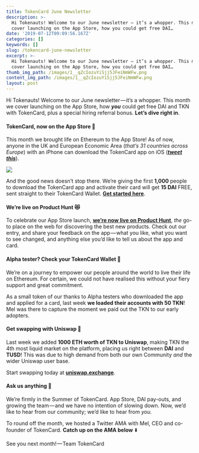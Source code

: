```yaml
---
title: TokenCard June Newsletter
description: >-
  Hi Tokenauts! Welcome to our June newsletter — it’s a whopper. This month we
  cover launching on the App Store, how you could get free DAI…
date: '2019-07-12T09:09:56.167Z'
categories: []
keywords: []
slug: /tokencard-june-newsletter
excerpt: >-
  Hi Tokenauts! Welcome to our June newsletter — it’s a whopper. This month we
  cover launching on the App Store, how you could get free DAI…
thumb_img_path: /images/1__qZcIozuYiSjj5JFeiNmWFw.png
content_img_path: /images/1__qZcIozuYiSjj5JFeiNmWFw.png
layout: post
---
```



Hi Tokenauts! Welcome to our June newsletter — it’s a whopper. This month we cover launching on the App Store, how **_you_** could get free DAI and TKN with TokenCard, plus a special hiring referral bonus. **Let’s dive right in**.

#### **TokenCard, now on the App Store 🍏**

This month we brought life on Ethereum to the App Store! As of now, anyone in the UK and European Economic Area (_that’s 31 countries across Europe_) with an iPhone can download the TokenCard app on iOS ([**_tweet this_**](https://tokencard.us14.list-manage.com/track/click?u=a08825d6fe73df28f11896631&id=9b120f186e&e=c804d3727c)).

![](images/1__s2kPswoRDwfZ7XdAT2a____g.png)

And the good news doesn’t stop there. We’re giving the first **1,000** people to download the TokenCard app and activate their card will get **15 DAI** FREE, sent straight to their TokenCard Wallet. [**Get started here**](https://apps.apple.com/app/tokencard/id1389841315).

#### **We’re live on Product Hunt 😻**

To celebrate our App Store launch, [**we’re now live on Product Hunt**](https://tokencard.us14.list-manage.com/track/click?u=a08825d6fe73df28f11896631&id=2c52e87fcf&e=c804d3727c), _the_ go-to place on the web for discovering the best new products. Check out our entry, and share your feedback on the app — what you like, what you want to see changed, and anything else you’d like to tell us about the app and card.

#### **Alpha tester? Check your TokenCard Wallet 👀**

We’re on a journey to empower our people around the world to live their life on Ethereum. For certain, we could not have realised this without your fiery support and great commitment.

As a small token of our thanks to Alpha testers who downloaded the app and applied for a card, last week **we loaded their accounts with 50 TKN**! Mel was there to capture the moment we paid out the TKN to our early adopters.

#### **Get swapping with Uniswap 🦄**

Last week we added **1000 ETH worth of TKN to Uniswap**, making TKN the 4th most liquid market on the platform, placing us right between **DAI** and **TUSD**! This was due to high demand from both our own Community _and_ the wider Uniswap user base.

Start swapping today at [**uniswap.exchange**](https://tokencard.us14.list-manage.com/track/click?u=a08825d6fe73df28f11896631&id=556c975f57&e=c804d3727c).

#### Ask us anything 💬

We’re firmly in the Summer of TokenCard. App Store, DAI pay-outs, and growing the team — and we have no intention of slowing down. Now, we’d like to hear from our community; we’d like to hear from _you._

To round off the month, we hosted a Twitter AMA with Mel, CEO and co-founder of TokenCard. **Catch up on the AMA below** ⬇️

See you next month! — Team TokenCard